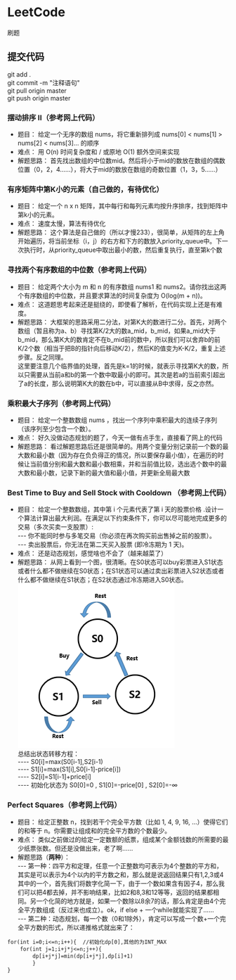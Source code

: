 # LeetCode
刷题

## 提交代码
git add . <br/>
git commit -m "注释语句" <br/>
git pull origin master  <br/>
git push origin master  <br/>


### 摆动排序 II（参考网上代码）
- 题目：
给定一个无序的数组 nums，将它重新排列成 nums[0] < nums[1] > nums[2] < nums[3]... 的顺序 <br/>
- 难点：
用 O(n) 时间复杂度和 / 或原地 O(1) 额外空间来实现 <br/>
- 解题思路：
首先找出数组的中位数mid。然后将小于mid的数放在数组的偶数位置（0，2，4……），将大于mid的数放在数组的奇数位置（1，3，5……） <br/> 


### 有序矩阵中第K小的元素（自己做的，有待优化）
- 题目：
给定一个 n x n 矩阵，其中每行和每列元素均按升序排序，找到矩阵中第k小的元素。 <br/>
- 难点：
速度太慢，算法有待优化 <br/>
- 解题思路：
这个算法是自己做的（所以才慢233），很简单，从矩阵的左上角开始遍历，将当前坐标（i，j）的右方和下方的数放入priority_queue中。下一次执行时，从priority_queue中取出最小的数，然后重复执行，直至第k个数 <br/> 

### 寻找两个有序数组的中位数（参考网上代码）
- 题目：
给定两个大小为 m 和 n 的有序数组 nums1 和 nums2。请你找出这两个有序数组的中位数，并且要求算法的时间复杂度为 O(log(m + n))。 <br/>
- 难点：
这道题思考起来还是挺绕的，即使看了解析，在代码实现上还是有难度。 <br/>
- 解题思路：
大框架的思路采用二分法，对第K大的数进行二分。首先，对两个数组（暂且称为a、b）寻找第K/2大的数a_mid，b_mid，如果a_mid大于b_mid，那么第K大的数肯定不在b_mid前的数中，所以我们可以舍弃b的前K/2个数（相当于把B的指针向后移动K/2），然后K的值变为K-K/2，重复上述步骤。反之同理。<br/> 
这里要注意几个临界值的处理，首先是k=1的时候，就表示寻找第K大的数，所以只需要从当前a和b的第一个数中取最小的即可。其次是若a的当前索引超出了a的长度，那么说明第K大的数在b中，可以直接从B中求得，反之亦然。 <br/>

### 乘积最大子序列（参考网上代码）
- 题目：
给定一个整数数组 nums ，找出一个序列中乘积最大的连续子序列（该序列至少包含一个数）。 <br/>
- 难点：
好久没做动态规划的题了，今天一做有点手生，直接看了网上的代码 <br/>
- 解题思路：
看过解题思路后还是很简单的。用两个变量分别记录前一个数的最大数和最小数（因为存在负负得正的情况，所以要保存最小值），在遍历的时候让当前值分别和最大数和最小数相乘，并和当前值比较，选出选个数中的最大数和最小数，记录下新的最大值和最小值，并更新全局最大数 <br/> 

### Best Time to Buy and Sell Stock with Cooldown （参考网上代码）
- 题目：
给定一个整数数组，其中第 i 个元素代表了第 i 天的股票价格 .设计一个算法计算出最大利润。在满足以下约束条件下，你可以尽可能地完成更多的交易（多次买卖一支股票）: <br/>
--- 你不能同时参与多笔交易（你必须在再次购买前出售掉之前的股票）。<br/>
--- 卖出股票后，你无法在第二天买入股票 (即冷冻期为 1 天)。 <br/>
- 难点：
还是动态规划，感觉啥也不会了（越来越菜了） <br/>
- 解题思路：
从网上看到一个图，很清晰。在S0状态可以buy彩票进入S1状态或者什么都不做继续在S0状态；在S1状态可以通过卖出彩票进入S2状态或者什么都不做继续在S1状态；在S2状态通过冷冻期进入S0状态。<br/> ![状态转移图](Best_Time_to_Buy_and_Sell_Stock_with_Cooldown/transform.png)<br/> 总结出状态转移方程：<br/>
---- S0[i]=max(S0[i-1],S2[i-1) <br/>
---- S1[i]=max(S1[i],S0[i-1]-price[i]) <br/>
---- S2[i]=S1[i-1]+price[i] <br/>
---- 初始化状态为 S0[0]=0 , S1[0]=-price[0] , S2[0]=-∞<br/>

###  Perfect Squares（参考网上代码）
- 题目：
给定正整数 n，找到若干个完全平方数（比如 1, 4, 9, 16, ...）使得它们的和等于 n。你需要让组成和的完全平方数的个数最少。 <br/>
- 难点：
类似之前做过的给定一定数额的纸票，组成某个金额钱数的所需要的最少纸票张数。但还是没做出来，老了啊…… <br/>
- 解题思路（**两种**）：<br/>
--- 第一种：四平方和定理，任意一个正整数均可表示为4个整数的平方和，其实是可以表示为4个以内的平方数之和，那么就是说返回结果只有1,2,3或4其中的一个，首先我们将数字化简一下，由于一个数如果含有因子4，那么我们可以把4都去掉，并不影响结果，比如2和8,3和12等等，返回的结果都相同。另一个化简的地方就是，如果一个数除以8余7的话，那么肯定是由4个完全平方数组成（反过来也成立）。ok，if else + 一个while就能实现了…… <br/> 
--- 第二种：动态规划，每一个数（0和1除外），肯定可以写成一个数+一个完全平方数的形式，所以递推格式就出来了：<br/>
```
for(int i=0;i<=n;i++){  //初始化dp[0],其他的为INT_MAX
    for(int j=1;i+j*j<=n;j++){
        dp[i+j*j]=min(dp[i+j*j],dp[i]+1) 
        }
}
```
